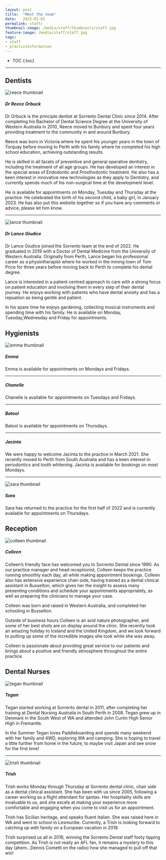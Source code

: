```yaml
---
layout: post
title:  "Meet the team"
date:   2023-01-01
permalink: staff/
thumbnail-image: /media/staff/thumbnails/staff.jpg
feature-image: /media/staff/staff.jpg
tags: 
- staff
- practiceInformation
---
```


* TOC
{:toc}
---

## Dentists

![reece thumbnail](/media/staff/thumbnails/reece.jpg)
##### Dr Reece Orbuck
Dr Orbuck is the principle dentist at Sorrento Dental Clinic since 2014. After completing his Bachelor of Dental Science Degree at the University of Western Australia in 2010, Reece moved to Bunbury and spent four years providing treatment to the community in and around Bunbury. 

Reece was born in Victoria where he spent his younger years in the town of Torquay before moving to Perth with his family where he completed his high school education, achieving outstanding results. 

He is skilled in all facets of preventive and general operative dentistry, including the treatment of all age groups. He has developed an interest in the special areas of Endodontic and Prosthodontic treatment. He also has a keen interest in innovative new technologies as they apply to Dentistry, and currently spends much of his non-surgical time at the development level. 

He is available for appointments on Monday, Tuesday and Thursday at the practice. He celebrated the birth of his second child, a baby girl, in January 2023. He has also put this website together so if you have any comments or advice, please let him know.

---


![lance thumbnail](/media/staff/thumbnails/lance.jpg)
##### Dr Lance Giudice
Dr Lance Giudice joined the Sorrento team at the end of 2022. He graduated in 2019 with a Doctor of Dental Medicine from the University of Western Australia. Originally from Perth, Lance began his professional career as a physiotherapist where he worked in the mining town of Tom Price for three years before moving back to Perth to complete his dental degree.

Lance is interested in a patient centred approach to care with a strong focus on patient education and involving them in every step of their dental journey. He enjoys working with patients who have dental anxiety and has a repuation as being gentle and patient. 

In his spare time he enjoys gardening, collecting musical instruments and spending time with his family. He is available on Monday, Tuesday,Wednesday and Friday for appointments.






## Hygienists


![emma thumbnail](/media/staff/thumbnails/emma.jpg)
##### Emma
Emma is available for appointments on Mondays and Fridays.

---
##### Chanelle 
Chanelle is available for appointments on Tuesdays and Fridays.

---

##### Batool 
Batool is available for appointments on Thursdays.

---

##### Jacinta 
We were happy to welcome Jacinta to the practice in March 2021. She recently moved to Perth from South Australia and has a keen interest in periodontics and tooth whitening. Jacinta is available for bookings on most Mondays.

---

![sara thumbnail](/media/staff/thumbnails/sara.jpg)
##### Sara
Sara has returned to the practice for the first half of 2022 and is currently available for appointments on Thursdays.


## Reception

![colleen thumbnail](/media/staff/thumbnails/colleen.jpg)
##### Colleen
Colleen’s friendly face has welcomed you to Sorrento Dental since 1990. As our practice manager and head receptionist, Colleen keeps the practice running smoothly each day, all while making appointment bookings. Colleen also has extensive experience chair-side, having trained as a dental clinical assistant in Busselton, which gives her the insight to assess many presenting conditions and schedule your appointments appropriately, as well as preparing the clinicians to manage your case. 

Colleen was born and raised in Western Australia, and completed her schooling in Busselton. 

Outside of business hours Colleen is an avid nature photographer, and some of her best shots are on display around the clinic. She recently took an amazing holiday to Iceland and the United Kingdom, and we look forward to putting up some of the incredible images she took while she was away.

Colleen is passionate about providing great service to our patients and brings about a positive and friendly atmosphere throughout the entire practice.





## Dental Nurses

![tegan thumbnail](/media/staff/thumbnails/tegan.jpg)
##### Tegan
Tegan started working at Sorrento dental in 2011, after completing her training at Dental Nursing Australia in South Perth in 2008. Tegan grew up in Denmark in the South West of WA and attended John Curtin High Senior High in Fremantle.

In the Summer Tegan loves Paddleboarding and spends many weekend with her family and 4WD, exploring WA and camping. She is hoping to travel a little further from home in the future, to maybe visit Japan and see snow for the first time!

---

![trish thumbnail](/media/staff/thumbnails/trish.jpg)
##### Trish
Trish works Monday through Thursday at Sorrento dental clinic, chair side as a dental clinical assistant. She has been with us since 2005, following a career working as a flight attendant for qantas. Her hospitality skills are invaluable to us, and she excels at making your experience more comfortable and engaging when you come to visit us for an appointment.

Trish has Sicilian heritage, and speaks fluent Italian. She was raised here in WA and went to school in Lesmurdie. Currently, a Trish is looking forward to catching up with family on a European vacation in 2018.

Trish surprised us all in 2016, winning the Sorrento Dental staff footy tipping competition. As Trish is not really an AFL fan, it remains a mystery to this day (ahem...Dennis Cometti on the radio) how she managed to pull off that win! 


